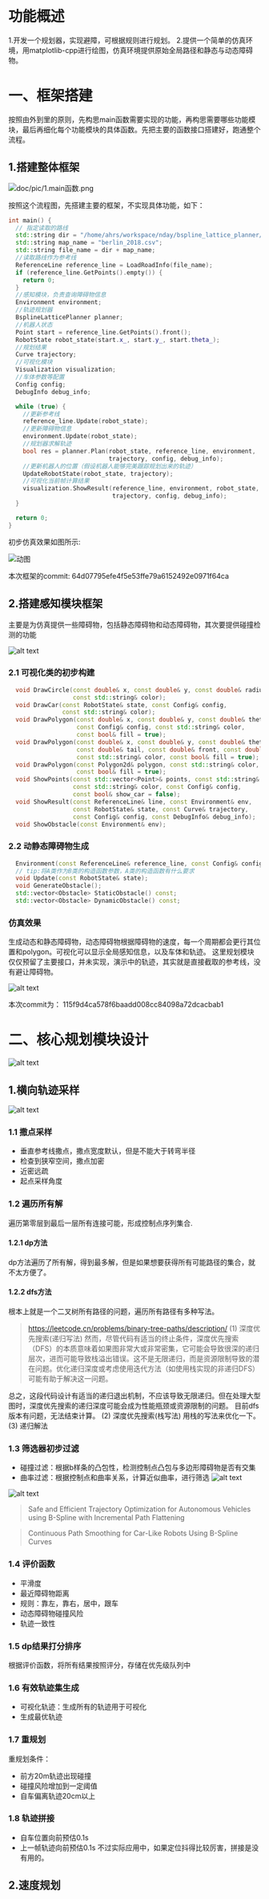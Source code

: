 # 功能概述
1.开发一个规划器，实现避障，可根据规则进行规划。
2.提供一个简单的仿真环境，用matplotlib-cpp进行绘图，仿真环境提供原始全局路径和静态与动态障碍物。

# 一、框架搭建
按照由外到里的原则，先构思main函数需要实现的功能，再构思需要哪些功能模块，最后再细化每个功能模块的具体函数。先把主要的函数接口搭建好，跑通整个流程。

## 1.搭建整体框架
![doc/pic/1.main函数.png](pic/1.main函数.png)

按照这个流程图，先搭建主要的框架，不实现具体功能，如下：

```c++
int main() {
  // 指定读取的路线
  std::string dir = "/home/ahrs/workspace/nday/bspline_lattice_planner/map/";
  std::string map_name = "berlin_2018.csv";
  std::string file_name = dir + map_name;
  //读取路线作为参考线
  ReferenceLine reference_line = LoadRoadInfo(file_name);
  if (reference_line.GetPoints().empty()) {
    return 0;
  }
  //感知模块，负责查询障碍物信息
  Environment environment;
  //轨迹规划器
  BsplineLatticePlanner planner;
  //机器人状态
  Point start = reference_line.GetPoints().front();
  RobotState robot_state(start.x_, start.y_, start.theta_);
  //规划结果
  Curve trajectory;
  //可视化模块
  Visualization visualization;
  //车体参数等配置
  Config config;
  DebugInfo debug_info;

  while (true) {
    //更新参考线
    reference_line.Update(robot_state);
    //更新障碍物信息
    environment.Update(robot_state);
    //规划器求解轨迹
    bool res = planner.Plan(robot_state, reference_line, environment,
                            trajectory, config, debug_info);
    //更新机器人的位置（假设机器人能够完美跟踪规划出来的轨迹）
    UpdateRobotState(robot_state, trajectory);
    //可视化当前帧计算结果
    visualization.ShowResult(reference_line, environment, robot_state,
                             trajectory, config, debug_info);
  }

  return 0;
}
```
初步仿真效果如图所示:

![动图](pic/2.demo1gif)

本次框架的commit: 64d07795efe4f5e53ffe79a6152492e0971f64ca


## 2.搭建感知模块框架

主要是为仿真提供一些障碍物，包括静态障碍物和动态障碍物，其次要提供碰撞检测的功能

![alt text](pic/3.感知模块.png)

### 2.1 可视化类的初步构建
```c++
  void DrawCircle(const double& x, const double& y, const double& radius,
                  const std::string& color);
  void DrawCar(const RobotState& state, const Config& config,
               const std::string& color);
  void DrawPolygon(const double& x, const double& y, const double& theta,
                   const Config& config, const std::string& color,
                   const bool& fill = true);
  void DrawPolygon(const double& x, const double& y, const double& theta,
                   const double& tail, const double& front, const double& width,
                   const std::string& color, const bool& fill = true);
  void DrawPolygon(const Polygon2d& polygon, const std::string& color,
                   const bool& fill = true);
  void ShowPoints(const std::vector<Point>& points, const std::string& name,
                  const std::string& color, const Config& config,
                  const bool& show_car = false);
  void ShowResult(const ReferenceLine& line, const Environment& env,
                  const RobotState& state, const Curve& trajectory,
                  const Config& config, const DebugInfo& debug_info);
  void ShowObstacle(const Environment& env);
```

### 2.2 动静态障碍物生成
```c++
  Environment(const ReferenceLine& reference_line, const Config& config);
  // tip:将A类作为B类的构造函数参数，A类的构造函数有什么要求
  void Update(const RobotState& state);
  void GenerateObstacle();
  std::vector<Obstacle> StaticObstacle() const;
  std::vector<Obstacle> DynamicObstacle() const;
```

### 仿真效果

生成动态和静态障碍物，动态障碍物根据障碍物的速度，每一个周期都会更行其位置和polygon。可视化可以显示全局感知信息，以及车体和轨迹。
这里规划模块仅仅预留了主要接口，并未实现，演示中的轨迹，其实就是直接截取的参考线，没有避让障碍物。

![alt text](pic/demo-obs.gif)

本次commit为： 115f9d4ca578f6baadd008cc84098a72dcacbab1

# 二、核心规划模块设计
![alt text](pic/5.规划模块构成.png)
## 1.横向轨迹采样
![alt text](pic/4.规划模块.png)
### 1.1 撒点采样
- 垂直参考线撒点，撒点宽度默认，但是不能大于转弯半径
- 检查到狭窄空间，撒点加密
- 近密远疏
- 起点采样角度
### 1.2 遍历所有解
遍历第零层到最后一层所有连接可能，形成控制点序列集合.
#### 1.2.1 dp方法
dp方法遍历了所有解，得到最多解，但是如果想要获得所有可能路径的集合，就不太方便了。


#### 1.2.2 dfs方法
根本上就是一个二叉树所有路径的问题，遍历所有路径有多种写法。
> https://leetcode.cn/problems/binary-tree-paths/description/
(1) 深度优先搜索(递归写法)
然而，尽管代码有适当的终止条件，深度优先搜索（DFS）的本质意味着如果图非常大或非常密集，它可能会导致很深的递归层次，进而可能导致栈溢出错误。这不是无限递归，而是资源限制导致的潜在问题。优化递归深度或考虑使用迭代方法（如使用栈实现的非递归DFS）可能有助于解决这一问题。

总之，这段代码设计有适当的递归退出机制，不应该导致无限递归。但在处理大型图时，深度优先搜索的递归深度可能会成为性能瓶颈或资源限制的问题。
目前dfs版本有问题，无法结束计算。
(2) 深度优先搜索(栈写法)
用栈的写法来优化一下。
(3) 递归解法

### 1.3 筛选器初步过滤
- 碰撞过滤：根据b样条的凸包性，检测控制点凸包与多边形障碍物是否有交集
- 曲率过滤：根据控制点和曲率关系，计算近似曲率，进行筛选
![alt text](pic/kappa.png)

![alt text](pic/max_kappa.png)

> Safe and Efficient Trajectory Optimization for
Autonomous Vehicles using B-Spline with
Incremental Path Flattening

> Continuous Path Smoothing for Car-Like Robots Using B-Spline Curves

### 1.4 评价函数
- 平滑度
- 最近障碍物距离
- 规则：靠左，靠右，居中，跟车
- 动态障碍物碰撞风险
- 轨迹一致性
### 1.5 dp结果打分排序
根据评价函数，将所有结果按照评分，存储在优先级队列中
### 1.6 有效轨迹集生成
- 可视化轨迹：生成所有的轨迹用于可视化
- 生成最优轨迹
### 1.7 重规划
重规划条件：
- 前方20m轨迹出现碰撞
- 碰撞风险增加到一定阈值
- 自车偏离轨迹20cm以上
### 1.8 轨迹拼接
- 自车位置向前预估0.1s
- 上一帧轨迹向前预估0.1s
不过实际应用中，如果定位抖得比较厉害，拼接是没有用的。

## 2.速度规划

